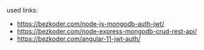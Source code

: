 used links:

- https://bezkoder.com/node-js-mongodb-auth-jwt/
- https://bezkoder.com/node-express-mongodb-crud-rest-api/
- https://bezkoder.com/angular-11-jwt-auth/
